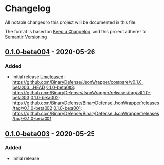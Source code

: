 # Changelog

All notable changes to this project will be documented in this file.

The format is based on [Keep a Changelog](https://keepachangelog.com/en/1.0.0/),
and this project adheres to [Semantic Versioning](https://semver.org/spec/v2.0.0.html).

## [0.1.0-beta004] - 2020-05-26

### Added
- Initial release
[Unreleased]: https://github.com/BinaryDefense/JsonWrapper/compare/v0.1.0-beta003...HEAD
[0.1.0-beta003]: https://github.com/BinaryDefense/JsonWrapper/releases/tag/v0.1.0-beta003
[0.1.0-beta002]: https://github.com/BinaryDefense/BinaryDefense.JsonWrapper/releases/tag/v0.1.0-beta002
[0.1.0-beta001]: https://github.com/BinaryDefense/BinaryDefense.JsonWrapper/releases/tag/v0.1.0-beta001

## [0.1.0-beta003] - 2020-05-25

### Added
- Initial release

[Unreleased]: https://github.com/BinaryDefense/JsonWrapper/compare/v0.1.0-beta004...HEAD
[0.1.0-beta004]: https://github.com/BinaryDefense/JsonWrapper/releases/tag/v0.1.0-beta004
[0.1.0-beta003]: https://github.com/BinaryDefense/JsonWrapper/releases/tag/v0.1.0-beta003
[0.1.0-beta002]: https://github.com/BinaryDefense/BinaryDefense.JsonWrapper/releases/tag/v0.1.0-beta002
[0.1.0-beta001]: https://github.com/BinaryDefense/BinaryDefense.JsonWrapper/releases/tag/v0.1.0-beta001
